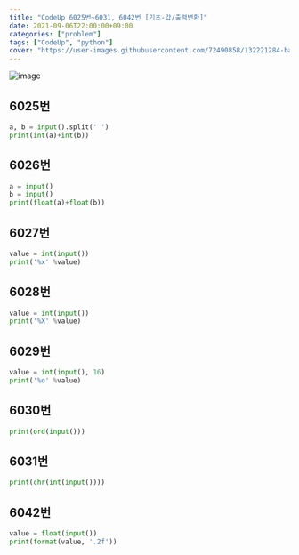 ```yaml
---
title: "CodeUp 6025번~6031, 6042번 [기초-값/출력변환]"
date: 2021-09-06T22:00:00+09:00
categories: ["problem"]
tags: ["CodeUp", "python"]
cover: "https://user-images.githubusercontent.com/72490858/132221284-ba7caf64-9652-4970-83d6-2b44bbecb338.png"
---
```

![image](https://user-images.githubusercontent.com/72490858/132221284-ba7caf64-9652-4970-83d6-2b44bbecb338.png)

## 6025번
```python
a, b = input().split(' ')
print(int(a)+int(b))
```

## 6026번
```python
a = input()
b = input()
print(float(a)+float(b))
```

## 6027번
```python
value = int(input())
print('%x' %value)
```

## 6028번
```python
value = int(input())
print('%X' %value)
```

## 6029번
```python
value = int(input(), 16)
print('%o' %value)
```

## 6030번
```python
print(ord(input()))
```

## 6031번
```python
print(chr(int(input())))
```

## 6042번
```python
value = float(input())
print(format(value, '.2f'))
```
